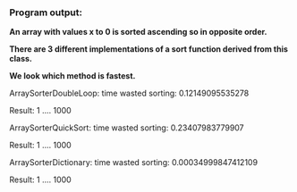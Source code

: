 ### Program output:

**An array with values x to 0 is sorted ascending so in opposite order.**

**There are 3 different implementations of a sort function derived from this class.**

**We look which method is fastest.**





ArraySorterDoubleLoop: time wasted sorting: 0.12149095535278

Result: 1 .... 1000

ArraySorterQuickSort: time wasted sorting: 0.23407983779907

Result: 1 .... 1000

ArraySorterDictionary: time wasted sorting: 0.00034999847412109

Result: 1 .... 1000


